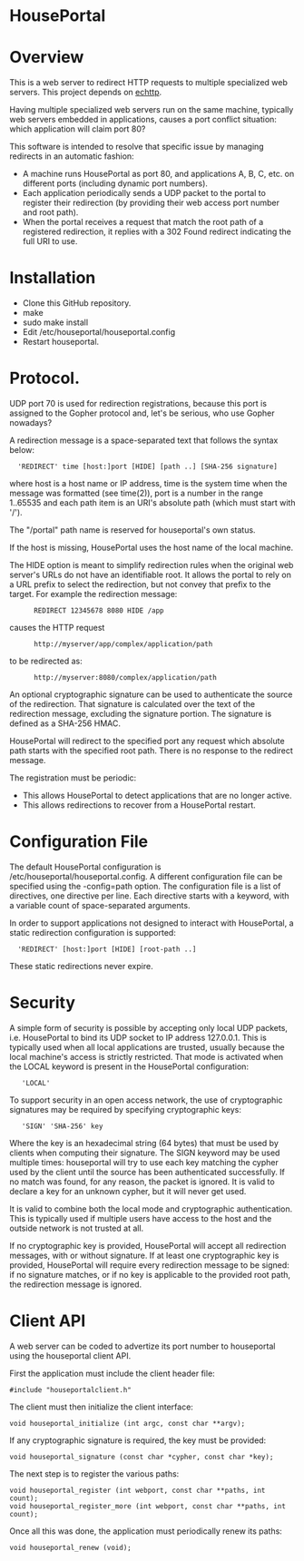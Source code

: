 # HousePortal

# Overview

This is a web server to redirect HTTP requests to multiple specialized web servers. This project depends on [echttp](https://github.com/pascal-fb-martin/echttp).

Having multiple specialized web servers run on the same machine, typically web servers embedded in applications, causes a port conflict situation: which application will claim port 80?

This software is intended to resolve that specific issue by managing redirects in an automatic fashion:
* A machine runs HousePortal as port 80, and applications A, B, C, etc. on different ports (including dynamic port numbers).
* Each application periodically sends a UDP packet to the portal to register their redirection (by providing their web access port number and root path).
* When the portal receives a request that match the root path of a registered redirection, it replies with a 302 Found redirect indicating the full URI to use.

# Installation

* Clone this GitHub repository.
* make
* sudo make install
* Edit /etc/houseportal/houseportal.config
* Restart houseportal.

# Protocol.

UDP port 70 is used for redirection registrations, because this port is assigned to the Gopher protocol and, let's be serious, who use Gopher nowadays?

A redirection message is a space-separated text that follows the syntax below:

      'REDIRECT' time [host:]port [HIDE] [path ..] [SHA-256 signature]
      
where host is a host name or IP address, time is the system time when the message was formatted (see time(2)), port is a number in the range 1..65535 and each path item is an URI's absolute path (which must start with '/').

The "/portal" path name is reserved for houseportal's own status.

If the host is missing, HousePortal uses the host name of the local machine.

The HIDE option is meant to simplify redirection rules when the original web server's URLs do not have an identifiable root. It allows the portal to rely on a URL prefix to select the redirection, but not convey that prefix to the target. For example the redirection message:
```
      REDIRECT 12345678 8080 HIDE /app
```
causes the HTTP request
```
      http://myserver/app/complex/application/path
```
to be redirected as:
```
      http://myserver:8080/complex/application/path
```
An optional cryptographic signature can be used to authenticate the source of the redirection. That signature is calculated over the text of the redirection message, excluding the signature portion. The signature is defined as a SHA-256 HMAC.

HousePortal will redirect to the specified port any request which absolute path starts with the specified root path. There is no response to the redirect message.

The registration must be periodic:
* This allows HousePortal to detect applications that are no longer active.
* This allows redirections to recover from a HousePortal restart.

# Configuration File

The default HousePortal configuration is /etc/houseportal/houseportal.config. A different configuration file can be specified using the -config=path option. The configuration file is a list of directives, one directive per line. Each directive starts with a keyword, with a variable count of space-separated arguments.

In order to support applications not designed to interact with HousePortal, a static redirection configuration is supported:

      'REDIRECT' [host:]port [HIDE] [root-path ..]

These static redirections never expire.

# Security

A simple form of security is possible by accepting only local UDP packets, i.e. HousePortal to bind its UDP socket to IP address 127.0.0.1. This is typically used when all local applications are trusted, usually because the local machine's access is strictly restricted. That mode is activated when the LOCAL keyword is present in the HousePortal configuration:

       'LOCAL'

To support security in an open access network, the use of cryptographic signatures may be required by specifying cryptographic keys:

       'SIGN' 'SHA-256' key

Where the key is an hexadecimal string (64 bytes) that must be used by clients when computing their signature. The SIGN keyword may be used multiple times: houseportal will try to use each key matching the cypher used by the client until the source has been authenticated successfully. If no match was found, for any reason, the packet is ignored. It is valid to declare a key for an unknown cypher, but it will never get used.

It is valid to combine both the local mode and cryptographic authentication. This is typically used if multiple users have access to the host and the outside network is not trusted at all.

If no cryptographic key is provided, HousePortal will accept all redirection messages, with or without signature. If at least one cryptographic key is provided, HousePortal will require every redirection message to be signed: if no signature matches, or if no key is applicable to the provided root path, the redirection message is ignored.

# Client API

A web server can be coded to advertize its port number to houseportal using the houseportal client API.

First the application must include the client header file:
```
#include "houseportalclient.h"
```
The client must then initialize the client interface:
```
void houseportal_initialize (int argc, const char **argv);
```
If any cryptographic signature is required, the key must be provided:
```
void houseportal_signature (const char *cypher, const char *key);
```
The next step is to register the various paths:
```
void houseportal_register (int webport, const char **paths, int count);
void houseportal_register_more (int webport, const char **paths, int count);
```
Once all this was done, the application must periodically renew its paths:
```
void houseportal_renew (void);
```

